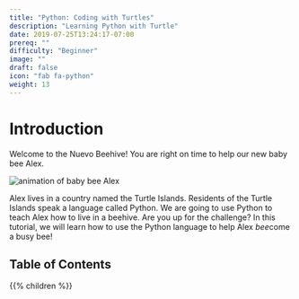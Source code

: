 ```yaml
---
title: "Python: Coding with Turtles"
description: "Learning Python with Turtle"
date: 2019-07-25T13:24:17-07:00
prereq: ""
difficulty: "Beginner"
image: ""
draft: false
icon: "fab fa-python"
weight: 13
---
```


# Introduction

Welcome to the Nuevo Beehive! You are right on time to help our new baby bee Alex. 

![animation of baby bee Alex](https://media1.giphy.com/media/ozjz5omKqJYex8CaDV/giphy.gif)

Alex lives in a country named the Turtle Islands. Residents of the Turtle Islands speak a language called Python. We are going to use Python to teach Alex how to live in a beehive. Are you up for the challenge? In this tutorial, we will learn how to use the Python language to help Alex *bee*come a busy bee!

## Table of Contents

{{% children %}}
